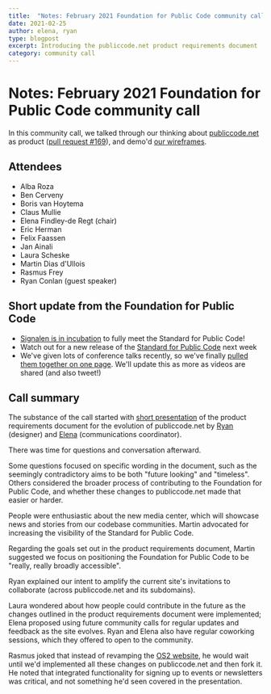 ```yaml
---
title:  "Notes: February 2021 Foundation for Public Code community call"
date: 2021-02-25
author: elena, ryan 
type: blogpost
excerpt: Introducing the publiccode.net product requirements document
category: community call
---
```



# Notes: February 2021 Foundation for Public Code community call

In this community call, we talked through our thinking about [publiccode.net](https://publiccode.net/) as product ([pull request #169](https://github.com/publiccodenet/publiccode.net/pull/169)), and demo'd [our wireframes](https://www.figma.com/file/Mcz4evZVI4rRwv3quXtKGC/Site-Map-Wireframe-exploration-Foundation-for-Public-Code?node-id=177%3A0).

## Attendees

* Alba Roza
* Ben Cerveny
* Boris van Hoytema
* Claus Mullie
* Elena Findley-de Regt (chair)
* Eric Herman
* Felix Faassen
* Jan Ainali
* Laura Scheske
* Martin Dias d'Ullois
* Rasmus Frey
* Ryan Conlan (guest speaker)

## Short update from the Foundation for Public Code

* [Signalen is in incubation](https://blog.publiccode.net/news/2021/02/04/signalen-is-in-incubation.html) to fully meet the Standard for Public Code!
* Watch out for a new release of the [Standard for Public Code](https://standard.publiccode.net/) next week
* We've given lots of conference talks recently, so we've finally [pulled them together on one page](https://projects.publiccode.net/talks-and-articles.html). We'll update this as more as videos are shared (and also tweet!)

## Call summary

The substance of the call started with [short presentation](https://hackmd.io/@elenafdr/H11apesZ_#/) of the product requirements document for the evolution of publiccode.net by [Ryan](http://www.angelplasma.net/work/) (designer) and [Elena](https://publiccode.net/who-we-are/team/elena-findley-de-regt.html) (communications coordinator).

There was time for questions and conversation afterward.

Some questions focused on specific wording in the document, such as the seemingly contradictory aims to be both "future looking" and "timeless". Others considered the broader process of contributing to the Foundation for Public Code, and whether these changes to publiccode.net made that easier or harder.

People were enthusiastic about the new media center, which will showcase news and stories from our codebase communities. Martin advocated for increasing the visibility of the Standard for Public Code.

Regarding the goals set out in the product requirements document, Martin suggested we focus on positioning the Foundation for Public Code to be "really, really broadly accessible".

Ryan explained our intent to amplify the current site's invitations to collaborate (across publiccode.net and its subdomains).

Laura wondered about how people could contribute in the future as the changes outlined in the product requirements document were implemented; Elena proposed using future community calls for regular updates and feedback as the site evolves. Ryan and Elena also have regular coworking sessions, which they offered to open to the community.

Rasmus joked that instead of revamping the [OS2 website](https://os2.eu/), he would wait until we'd implemented all these changes on publiccode.net and then fork it. He noted that integrated functionality for signing up to events or newsletters was critical, and not something he'd seen covered in the presentation.
